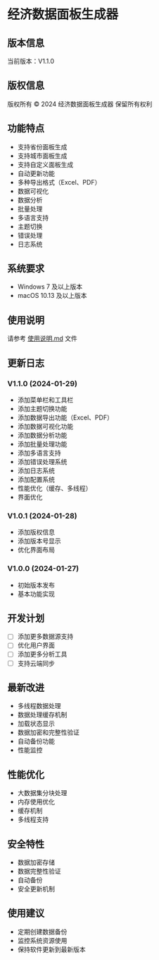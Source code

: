 # 经济数据面板生成器

## 版本信息
当前版本：V1.1.0

## 版权信息
版权所有 © 2024 经济数据面板生成器
保留所有权利

## 功能特点
- 支持省份面板生成
- 支持城市面板生成
- 支持自定义面板生成
- 自动更新功能
- 多种导出格式（Excel、PDF）
- 数据可视化
- 数据分析
- 批量处理
- 多语言支持
- 主题切换
- 错误处理
- 日志系统

## 系统要求
- Windows 7 及以上版本
- macOS 10.13 及以上版本

## 使用说明
请参考 [使用说明.md](使用说明.md) 文件

## 更新日志

### V1.1.0 (2024-01-29)
- 添加菜单栏和工具栏
- 添加主题切换功能
- 添加数据导出功能（Excel、PDF）
- 添加数据可视化功能
- 添加数据分析功能
- 添加批量处理功能
- 添加多语言支持
- 添加错误处理系统
- 添加日志系统
- 添加配置系统
- 性能优化（缓存、多线程）
- 界面优化

### V1.0.1 (2024-01-28)
- 添加版权信息
- 添加版本号显示
- 优化界面布局

### V1.0.0 (2024-01-27)
- 初始版本发布
- 基本功能实现

## 开发计划
- [ ] 添加更多数据源支持
- [ ] 优化用户界面
- [ ] 添加更多分析工具
- [ ] 支持云端同步

## 最新改进
- 多线程数据处理
- 数据处理缓存机制
- 加载状态显示
- 数据加密和完整性验证
- 自动备份功能
- 性能监控

## 性能优化
- 大数据集分块处理
- 内存使用优化
- 缓存机制
- 多线程支持

## 安全特性
- 数据加密存储
- 数据完整性验证
- 自动备份
- 安全更新机制

## 使用建议
- 定期创建数据备份
- 监控系统资源使用
- 保持软件更新到最新版本